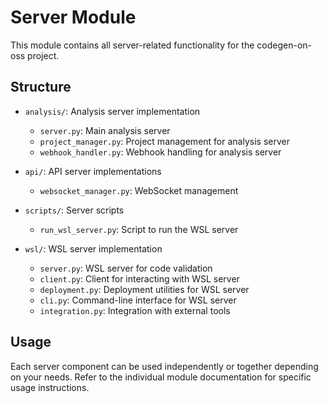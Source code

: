 # Server Module

This module contains all server-related functionality for the codegen-on-oss project.

## Structure

- `analysis/`: Analysis server implementation
  - `server.py`: Main analysis server
  - `project_manager.py`: Project management for analysis server
  - `webhook_handler.py`: Webhook handling for analysis server

- `api/`: API server implementations
  - `websocket_manager.py`: WebSocket management

- `scripts/`: Server scripts
  - `run_wsl_server.py`: Script to run the WSL server

- `wsl/`: WSL server implementation
  - `server.py`: WSL server for code validation
  - `client.py`: Client for interacting with WSL server
  - `deployment.py`: Deployment utilities for WSL server
  - `cli.py`: Command-line interface for WSL server
  - `integration.py`: Integration with external tools

## Usage

Each server component can be used independently or together depending on your needs.
Refer to the individual module documentation for specific usage instructions.

